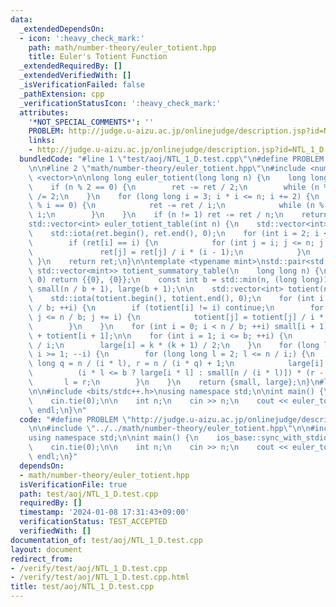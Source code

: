 ```yaml
---
data:
  _extendedDependsOn:
  - icon: ':heavy_check_mark:'
    path: math/number-theory/euler_totient.hpp
    title: Euler's Totient Function
  _extendedRequiredBy: []
  _extendedVerifiedWith: []
  _isVerificationFailed: false
  _pathExtension: cpp
  _verificationStatusIcon: ':heavy_check_mark:'
  attributes:
    '*NOT_SPECIAL_COMMENTS*': ''
    PROBLEM: http://judge.u-aizu.ac.jp/onlinejudge/description.jsp?id=NTL_1_D
    links:
    - http://judge.u-aizu.ac.jp/onlinejudge/description.jsp?id=NTL_1_D
  bundledCode: "#line 1 \"test/aoj/NTL_1_D.test.cpp\"\n#define PROBLEM \"http://judge.u-aizu.ac.jp/onlinejudge/description.jsp?id=NTL_1_D\"\
    \n\n#line 2 \"math/number-theory/euler_totient.hpp\"\n#include <numeric>\n#include\
    \ <vector>\n\nlong long euler_totient(long long n) {\n    long long ret = n;\n\
    \    if (n % 2 == 0) {\n        ret -= ret / 2;\n        while (n % 2 == 0) n\
    \ /= 2;\n    }\n    for (long long i = 3; i * i <= n; i += 2) {\n        if (n\
    \ % i == 0) {\n            ret -= ret / i;\n            while (n % i == 0) n /=\
    \ i;\n        }\n    }\n    if (n != 1) ret -= ret / n;\n    return ret;\n}\n\n\
    std::vector<int> euler_totient_table(int n) {\n    std::vector<int> ret(n + 1);\n\
    \    std::iota(ret.begin(), ret.end(), 0);\n    for (int i = 2; i <= n; ++i) {\n\
    \        if (ret[i] == i) {\n            for (int j = i; j <= n; j += i) {\n \
    \               ret[j] = ret[j] / i * (i - 1);\n            }\n        }\n   \
    \ }\n    return ret;\n}\n\ntemplate <typename mint>\nstd::pair<std::vector<mint>,\
    \ std::vector<mint>> totient_summatory_table(\n    long long n) {\n    if (n ==\
    \ 0) return {{0}, {0}};\n    const int b = std::min(n, (long long)1e4);\n    std::vector<mint>\
    \ small(n / b + 1), large(b + 1);\n\n    std::vector<int> totient(n / b + 1);\n\
    \    std::iota(totient.begin(), totient.end(), 0);\n    for (int i = 2; i <= n\
    \ / b; ++i) {\n        if (totient[i] != i) continue;\n        for (int j = i;\
    \ j <= n / b; j += i) {\n            totient[j] = totient[j] / i * (i - 1);\n\
    \        }\n    }\n    for (int i = 0; i < n / b; ++i) small[i + 1] = small[i]\
    \ + totient[i + 1];\n\n    for (int i = 1; i <= b; ++i) {\n        mint k = n\
    \ / i;\n        large[i] = k * (k + 1) / 2;\n    }\n    for (long long i = b;\
    \ i >= 1; --i) {\n        for (long long l = 2; l <= n / i;) {\n            long\
    \ long q = n / (i * l), r = n / (i * q) + 1;\n            large[i] -=\n      \
    \          (i * l <= b ? large[i * l] : small[n / (i * l)]) * (r - l);\n     \
    \       l = r;\n        }\n    }\n    return {small, large};\n}\n#line 4 \"test/aoj/NTL_1_D.test.cpp\"\
    \n\n#include <bits/stdc++.h>\nusing namespace std;\n\nint main() {\n    ios_base::sync_with_stdio(false);\n\
    \    cin.tie(0);\n\n    int n;\n    cin >> n;\n    cout << euler_totient(n) <<\
    \ endl;\n}\n"
  code: "#define PROBLEM \"http://judge.u-aizu.ac.jp/onlinejudge/description.jsp?id=NTL_1_D\"\
    \n\n#include \"../../math/number-theory/euler_totient.hpp\"\n\n#include <bits/stdc++.h>\n\
    using namespace std;\n\nint main() {\n    ios_base::sync_with_stdio(false);\n\
    \    cin.tie(0);\n\n    int n;\n    cin >> n;\n    cout << euler_totient(n) <<\
    \ endl;\n}"
  dependsOn:
  - math/number-theory/euler_totient.hpp
  isVerificationFile: true
  path: test/aoj/NTL_1_D.test.cpp
  requiredBy: []
  timestamp: '2024-01-08 17:31:43+09:00'
  verificationStatus: TEST_ACCEPTED
  verifiedWith: []
documentation_of: test/aoj/NTL_1_D.test.cpp
layout: document
redirect_from:
- /verify/test/aoj/NTL_1_D.test.cpp
- /verify/test/aoj/NTL_1_D.test.cpp.html
title: test/aoj/NTL_1_D.test.cpp
---
```

